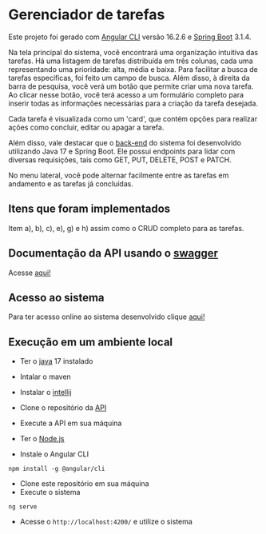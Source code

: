 # Gerenciador de tarefas

Este projeto foi gerado com [Angular CLI](https://github.com/angular/angular-cli) versão 16.2.6 e [Spring Boot](https://spring.io/projects/spring-boot) 3.1.4.

Na tela principal do sistema, você encontrará uma organização intuitiva das tarefas. Há uma listagem de tarefas distribuída em três colunas, cada uma representando uma prioridade: alta, média e baixa. Para facilitar a busca de tarefas específicas, foi feito um campo de busca. Além disso, à direita da barra de pesquisa, você verá um botão que permite criar uma nova tarefa. Ao clicar nesse botão, você terá acesso a um formulário completo para inserir todas as informações necessárias para a criação da tarefa desejada.

Cada tarefa é visualizada como um 'card', que contém opções para realizar ações como concluir, editar ou apagar a tarefa. 

Além disso, vale destacar que o [back-end](https://github.com/HenriqueEduardo1/api-tarefas) do sistema foi desenvolvido utilizando Java 17 e Spring Boot. Ele possui endpoints para lidar com diversas requisições, tais como GET, PUT, DELETE, POST e PATCH. 

No menu lateral, você pode alternar facilmente entre as tarefas em andamento e as tarefas já concluídas.

## Itens que foram implementados 

Item a), b), c), e), g) e h) assim como o CRUD completo para as tarefas.

## Documentação da API usando o [swagger](https://swagger.io/)

Acesse [aqui!](https://gerenciador-de-tarefas-qb7g.onrender.com/swagger-ui/index.html)

## Acesso ao sistema

Para ter acesso online ao sistema desenvolvido clique [aqui!](https://front-tarefas-tawny.vercel.app/)

## Execução em um ambiente local

- Ter o [java](https://www.oracle.com/java/) 17 instalado

- Intalar o maven

- Instalar o [intellij](https://www.jetbrains.com/idea/nextversion/)

- Clone o repositório da [API](https://github.com/HenriqueEduardo1/api-tarefas)

- Execute a API em sua máquina

- Ter o [Node.js](https://nodejs.org/en) 
- Instale o Angular CLI
```
npm install -g @angular/cli
```
- Clone este repositório em sua máquina
- Execute o sistema
```
ng serve
```
- Acesse o `http://localhost:4200/` e utilize o sistema


